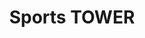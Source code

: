 ---
pid: MP57
title: Sports TOWER
location_transcription: City Hall train station, Airport
zipcode: '19148'
outside_phl: 
neighborhood: Whitman,Pennsport,South Philadelphia
age: '13'
age_range: 13-19
instagram: 
image_file_name: MP_57.jpg
proposal_transcription: 
topic: 
topic_summary: 
type: Sculpture Statue
keywords_other: 
credit: Haseem David
image_labels: Collection of balls for sports
twitter: 
facebook: 
permalink: "/monuments/mp57/"
layout: item-page
---